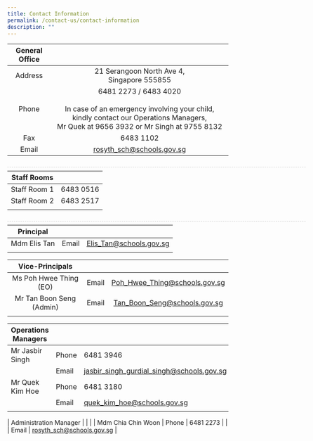 ```yaml
---
title: Contact Information
permalink: /contact-us/contact-information
description: ""
---
```

| General Office |  |
|:---:|:---:|
| Address | 21 Serangoon North Ave 4,<br>Singapore 555855 |
| Phone | 6481 2273 / 6483 4020<br><br>In case of an emergency involving your child, kindly contact our Operations Managers,<br>Mr Quek at 9656 3932 or Mr Singh at 9755 8132 |
| Fax | 6483 1102 |
| Email | rosyth_sch@schools.gov.sg |


<div style="line-height: 19.6px; width: 408px; float: left;"><div style="margin-top: 8px; margin-bottom: 8px; line-height: 19.6px; width: 680px; border-bottom: 1px dashed rgb(204, 204, 204); height: 1px; clear: both;"></div></div>



| Staff Rooms |  |
|:---:|:---:|
| Staff Room 1 | 6483 0516 |
| Staff Room 2 | 6483 2517 |
|   |  |  |


<div style="line-height: 19.6px; width: 408px; float: left;"><div style="margin-top: 8px; margin-bottom: 8px; line-height: 19.6px; width: 680px; border-bottom: 1px dashed rgb(204, 204, 204); height: 1px; clear: both;"></div></div>


| Principal |  |  |
|:---:|:---:|:---:|
| Mdm Elis Tan | Email | Elis_Tan@schools.gov.sg  |
|   |  |  |


| Vice-Principals |  |  |
|:---:|:---:|:---:|
| Ms Poh Hwee Thing (EO) | Email | Poh_Hwee_Thing@schools.gov.sg  |
| Mr Tan Boon Seng (Admin) | Email | Tan_Boon_Seng@schools.gov.sg  |
|   |  |  |


| Operations Managers |  |  |
|---|---|---|
| Mr Jasbir Singh | Phone | 6481 3946 |
|  | Email | jasbir_singh_gurdial_singh@schools.gov.sg |
| Mr Quek Kim Hoe | Phone | 6481 3180 |
|  | Email | quek_kim_hoe@schools.gov.sg |
|   |  |  |

| Administration Manager |  |  |
| Mdm Chia Chin Woon | Phone | 6481 2273 |
|  | Email | rosyth_sch@schools.gov.sg |